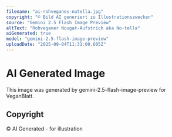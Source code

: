 ```yaml
---
filename: "ai-rohveganes-nutella.jpg"
copyright: "© Bild AI generiert zu Illustrationszwecken"
source: "Gemini 2.5 Flash Image Preview"
altText: "Rohveganer Nougat-Aufstrich aka No-tella"
aiGenerated: true
model: "gemini-2.5-flash-image-preview"
uploadDate: "2025-09-04T11:31:00.605Z"
---
```


# AI Generated Image

This image was generated by gemini-2.5-flash-image-preview for VeganBlatt.

## Copyright
© AI Generated - for illustration
